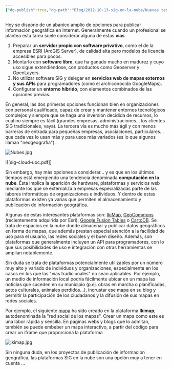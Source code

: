```yaml
---
{"dg-publish":true,"dg-path":"Blog/2012-10-13-sig-en-la-nube/Nuevas tendencias los SIG en la nube.md","permalink":"/blog/2012-10-13-sig-en-la-nube/nuevas-tendencias-los-sig-en-la-nube/","title":"Nuevas tendencias: los SIG en la nube","tags":["analisis","ikimap","neogeografia","nube"]}
---
```


Hoy se dispone de un abanico amplio de opciones para publicar información geográfica en Internet. Generalmente cuando un profesional se plantea esta tarea suele considerar alguna de estas **vías**

1. Preparar un **servidor propio con software privativo**, como el de la empresa ESRI (ArcGIS Server), de calidad alta pero modelos de licencia accesibles para pocos.
2. Montarlo con **software libre**, que ha ganado mucho en madurez y cuyo uso sigue extendiéndose, con productos como Geoserver y OpenLayers.
3. No utilizar software SIG y delegar en **servicios web de mapas externos y sus APIs** para programadores (como el archiconocido GoogleMaps).
4. Configurar un **entorno híbrido**, con elementos combinados de las opciones previas.

En general, las dos primeras opciones funcionan bien en organizaciones con personal cualificado, capaz de crear y mantener entornos tecnológicos complejos y siempre que se haga una inversión decidida de recursos, lo cual no siempre es fácil (grandes empresas, administraciones... los clientes SIG tradicionales, vaya). La tercera vía es mucho más ágil y con menos barreras de entrada para pequeñas empresas, asociaciones, particulares... que cada vez lo usan más y para usos más variados (es lo que algunos llaman "neogeografía").

![Nubes.jpg](/img/user/Me/Blog/2012-10-13-sig-en-la-nube/media/Nubes.jpg)

![[sig-cloud-uoc.pdf]]

Sin embargo, hay más opciones a considerar... y es que en los últimos tiempos está emergiendo una tendencia denominada **computación en la nube**. Ésta implica la aparición de hardware, plataformas y servicios web mediante los que se externaliza a empresas especializadas parte de las labores informáticas de organizaciones e individuos. Y dentro de estas plataformas existen ya varias que permiten el almacenamiento y publicación de información geográfica.

Algunas de estas interesantes plataformas son: [IkiMap](http://www.ikimap.com/es "IkiMap"), [GeoCommons](http://geocommons.com/ "GeoCommons") (recientemente adquirida por Esri), [Google Fusion Tables](https://sites.google.com/site/fusiontablestalks/stories "Google Fusion Tables") o [CartoDB](http://cartodb.com/ "CartoDB"). Se trata de espacios en la nube donde almacenar y publicar datos geográficos en forma de mapas, que además prestan especial atención a la facilidad de uso para el usuario, las redes sociales y el buen diseño. Además, son plataformas que generalmente incluyen un API para programadores, con lo que sus posibilidades de uso e integración con otras herramientas se amplían notablemente.

Sin duda se trata de plataformas potencialmente utilizables por un número muy alto y variado de individuos y organizaciones, especialmente en los casos en los que las "vías tradicionales" no sean aplicables. Por ejemplo, un medio de información local podría fácilmente ubicar en un mapa las noticias que suceden en su municipio (p.ej. obras en marcha o planificadas, actos culturales, animales perdidos...), incrustar ese mapa en su blog y permitir la participación de los ciudadanos y la difusión de sus mapas en redes sociales.

Por ejemplo, el siguiente [mapa](http://www.ikimap.com/es/map/visitas-blog-13-octubre-2012 "mapa") ha sido creado en la plataforma **Ikimap**, autodenominada la "red social de los mapas". Crear un mapa como este es una labor rápida y sencilla. En páginas webs y blogs que lo admitan, también se puede embeber un mapa interactivo, a partir del código para crear un iframe que proporciona la plataforma

![ikimap.jpg](/img/user/Me/Blog/2012-10-13-sig-en-la-nube/media/ikimap.jpg)

Sin ninguna duda, en los proyectos de publicación de información geográfica, las plataformas SIG en la nube son una opción muy a tener en cuenta ...
